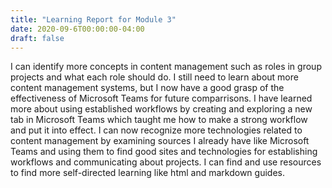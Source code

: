 ```yaml
---
title: "Learning Report for Module 3"
date: 2020-09-6T00:00:00-04:00
draft: false
---
```

I can identify more concepts in content management such as roles in group projects and what each role should do.
I still need to learn about more content management systems, but I now have a good grasp of the effectiveness of Microsoft Teams for future comparrisons.
I have learned more about using established workflows by creating and exploring a new tab in Microsoft Teams which taught me how to make a strong workflow and put it into effect.
I can now recognize more technologies related to content management by examining sources I already have like Microsoft Teams and using them to find good sites and technologies for establishing workflows and communicating about projects. 
I can find and use resources to find more self-directed learning like html and markdown guides.
